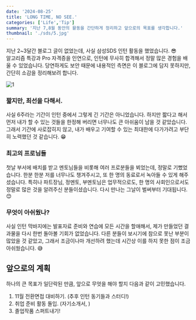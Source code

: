 ```yaml
---
date: '2024-08-25'
title: 'LONG TIME, NO SEE.'
categories: ['Life','Tip']
summary: '지난 7,8월 동안의 활동을 간단하게 정리하고 앞으로의 목표를 생각합니다.'
thumbnail: './sds/5.jpg'
---
```


지난 2~3달간 블로그 글이 없었는데, 사실 삼성SDS 인턴 활동을 했었습니다. 😎  
알고리즘 특강과 Pro 자격증을 인연으로, 인턴에 무사히 합격해서 정말 많은 경험을 배울 수 있었습니다. 당연하게도 보안 때문에 내용적인 측면은 이 블로그에 담지 못하지만, 간단히 소감을 정리해보려 합니다.  

![1](./sds/6.jpg)

### 짧지만, 최선을 다해서.
사실 6주라는 기간이 인턴 중에서 그렇게 긴 기간은 아니었습니다. 하지만 짧다고 해서 먼저 내가 할 수 있는 것들을 한정해 버리면 너무나도 큰 아쉬움이 남을 것 같았습니다. 그래서 기간에 사로잡히지 않고, 내가 배우고 기여할 수 있는 최대한에 다가가려고 부단히 노력했던 것 같습니다. 😁

### 최고의 프로님들
첫날 부서에 배치를 받고 멘토님들을 비롯해 여러 프로분들을 뵈었는데, 정말로 기뻤었습니다. 한분 한분 저를 너무나도 챙겨주시고, 또 한 명의 동료로서 녹아들 수 있게 해주셨습니다. 특히나 파트장님, 정멘토, 부멘토님은 업무적으로도, 한 명의 사회인으로서도 정말로 많은 것을 알려주신 분들이셨습니다. 다시 만나는 그날이 벌써부터 기대됩니다. 😊 

### 무엇이 아쉬웠나?
사실 인턴 막바지에는 발표자료 준비와 연습에 모든 시간을 할애해서, 제가 만들었던 결과물을 다시 한번 돌아볼 기회가 없었습니다. 다른 분들이 보시기에 참으로 못난 부분이 많았을 것 같았고, 그래서 조금이나마 개선하려 했는데 시간상 이를 하지 못한 점이 조금 아쉬웠습니다. 😅

## 앞으로의 계획

하나의 큰 목표가 일단락된 만큼, 앞으로 무엇을 해야 할지 다음과 같이 고민했습니다.

1. 11월 전환면접 대비하기. (추후 인턴 동기들과 스터디!)
2. 취업 준비 활동 돌입. (자기소개서, )
3. 졸업작품 스퍼트내기!

